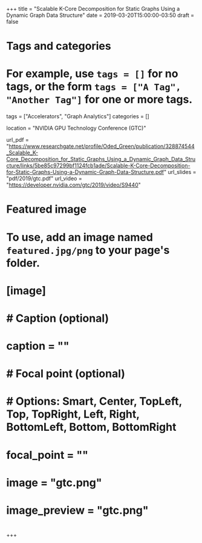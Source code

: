 +++
title = "Scalable K-Core Decomposition for Static Graphs Using a Dynamic Graph Data Structure"
date = 2019-03-20T15:00:00-03:50
draft = false

# Tags and categories
# For example, use `tags = []` for no tags, or the form `tags = ["A Tag", "Another Tag"]` for one or more tags.
tags = ["Accelerators", "Graph Analytics"]
categories = []

location = "NVIDIA GPU Technology Conference (GTC)"

url_pdf = "https://www.researchgate.net/profile/Oded_Green/publication/328874544_Scalable_K-Core_Decomposition_for_Static_Graphs_Using_a_Dynamic_Graph_Data_Structure/links/5be85c97299bf1124fcb1ade/Scalable-K-Core-Decomposition-for-Static-Graphs-Using-a-Dynamic-Graph-Data-Structure.pdf"
url_slides = "pdf/2019/gtc.pdf"
url_video = "https://developer.nvidia.com/gtc/2019/video/S9440"
# Featured image
# To use, add an image named `featured.jpg/png` to your page's folder. 
# [image]
#   # Caption (optional)
#   caption = ""
# 
#   # Focal point (optional)
#   # Options: Smart, Center, TopLeft, Top, TopRight, Left, Right, BottomLeft, Bottom, BottomRight
#   focal_point = ""
# 
#   image = "gtc.png"
#   image_preview = "gtc.png"
# 
+++
